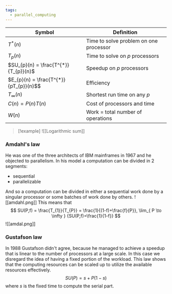 ```yaml
---
tags:
  - parallel_computing
---
```

| Symbol                                | Definition                             |
| ------------------------------------- | -------------------------------------- |
| $T^{*}(n)$                            | Time to solve problem on one processor |
| $T_{p}(n)$                            | Time to solve on $p$ processors        |
| $SU_{p}(n) = \frac{T^{*}}{T_{p}}(n)$  | Speedup on $p$ processors              |
| $E_{p}(n) = \frac{T^{*}}{pT_{p}}(n)$$ | Efficiency                             |
| $T_{\infty}(n)$                       | Shortest run time on any $p$           |
| $C(n) = P(n)T(n)$                     | Cost of processors and time            |
| $W(n)$                                | Work = total number of operations      |

>[!example]
>![[Logarithmic sum]]

### Amdahl's law

He was one of the three architects of IBM mainframes in 1967 and he objected to parallelism. In his model a computation can be divided in 2 segments:
- sequential 
- parallelizable

And so a computation can be divided in either a sequential work done by a singular processor or some batches of work done by others. 
![[amdahl.png]]
This means that
$$
SU(P,f) = \frac{T_{1}}{T_{P}} = \frac{1}{(1-f)+\frac{f}{P}}, \lim_{ P \to \infty } {SU(P,f)=\frac{1}{1-f}}
$$
![[amdal.png]]

### Gustafson law

In 1988 Gustafson didn't agree, because he managed to achieve a speedup that is linear to the number of processors at a large scale. In this case we disregard the idea of having a fixed portion of the workload. This law shows that the computing resources can be scaled up to utilize the available resources effectively.
$$
SU(P) = s + P(1-s)
$$
where $s$ is the fixed time to compute the serial part.